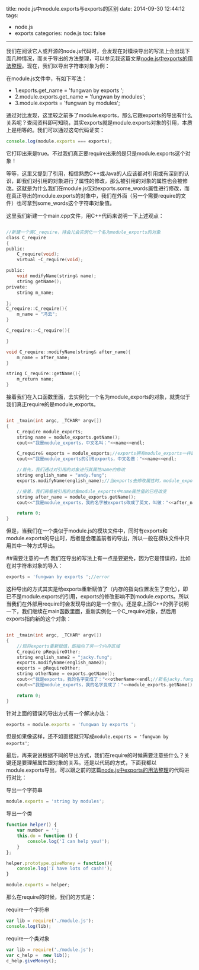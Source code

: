 title: node.js中module.exports与exports的区别
date: 2014-09-30 12:44:12
tags:
- node.js
- exports
categories: node.js
toc: false
---

我们在阅读它人或开源的node.js代码时，会发现在对模块导出的写法上会出现下面几种情况，而关于导出的方法整理，可以参见我这篇文章[node.js中exports的用法整理](http://fungwan.me/2014/09/29/node.js%E5%AD%A6%E4%B9%A0%E4%B9%8Bexports/)。现在，我们以导出字符串对象为例：


在module.js文件中，有如下写法：

* 1.exports.get_name = 'fungwan by exports ';
* 2.module.exports.get_name = 'fungwan by modules';
* 3.module.exports = 'fungwan by modules';


通过对比发现，这里较之前多了module.exports，那么它跟exports的导出有什么关系呢？查阅资料即可知晓，其实exports就是module.exports对象的引用，本质上是相等的。我们可以通过这句代码证实：

<!-- more -->

```javascript
console.log(module.exports === exports);
```

它打印出来是true。不过我们真正要require出来的是只是module.exports这个对象！

等等，这里又提到了引用，相信熟悉C++或Java的人应该都对引用或有深刻的认识，即我们对引用的对象进行了属性的修改，那么被引用的对象的属性也会被修改。这就是为什么我们在module.js仅对exports.some_words属性进行修改，而在真正导出的module.exports的对象中，我们在外面（另一个需要require的文件）也可拿到some_words这个字符串对象值。

这里我们新建一个main.cpp文件，用C++代码来说明一下上述观点：


```c

//新建一个类C_require，待会儿会实例化一个名为module_exports的对象
class C_require
{
public:
    C_require(void);
    virtual ~C_require(void);

public:
	void modifyName(string& name);
	string getName();
private:
	string m_name;

};
C_require::C_require(){
	m_name = "冯云";
}

C_require::~C_require(){

}

void C_require::modifyName(string& after_name){
	m_name = after_name;
}

string C_require::getName(){
	m_return name;
}

```

接着我们在入口函数里面，去实例化一个名为module_exports的对象，就类似于我们真正require的是module_exports。


```c

int _tmain(int argc, _TCHAR* argv[])
{
	C_require module_exports;
	string name = module_exports.getName();
	cout<<"我是module_exports，中文名叫："<<name<<endl;

	C_require& exports = module_exports;//exports拥有module_exports一样的属性
	cout<<"我是module_exports的引用exports，中文名做："<<name<<endl;

	//首先，我们通过对引用的对象进行其属性name的修改
	string english_name = "andy.fung";
	exports.modifyName(english_name);//当exports去修改属性时，module_exports的属性也会变，因为他们都指向的一块内存区域

	//接着，我们再看被引用的对象module_exports中name属性值的已经改变
	string after_name = module_exports.getName();
	cout<<"我是module_exports，我的名字被exports改成了英文，叫做："<<after_name<<endl;

	return 0;
}

```

但是，当我们在一个类似于module.js的模块文件中，同时有exports和module.exports的导出时，后者是会覆盖前者的导出，所以一般在模块文件中只用其中一种方式导出。

##需要注意的一点
我们在导出的写法上有一点是要避免，因为它是错误的，比如在对字符串对象的导入：

```javascript
exports = 'fungwan by exports ';//error
```

这种导出的方式其实是给exports重新赋值了（内存的指向位置发生了变化），即已不是module.exports的引用，exports的修改影响不到module.exports。所以当我们在外部用require时会发现导出的是一个空{}。还是拿上面C++的例子说明一下，我们继续在main函数里面，重新实例化一个C_require对象，然后用exports指向新的这个对象：

```c

int _tmain(int argc, _TCHAR* argv[])
{
	//现将exports重新赋值，即指向了另一个内存区域
	C_require pRequireOther;
	string english_name2 = "jacky.fung";
	exports.modifyName(english_name2);
	exports = pRequireOther;
	string otherName = exports.getName();
	cout<<"我是exports，我的名字变成了："<<otherName<<endl;//新名jacky.fung
	cout<<"我是module_exports，我的名字变成了："<<module_exports.getName()<<endl;//还是andy.fung

	return 0;
}

```

针对上面的错误的导出方式有一个解决办法：
```javascript
exports = module.exports = 'fungwan by exports ';
```

但是如果像这样，还不如直接就只写成`module.exports = 'fungwan by exports'`;

最后，再来说说根据不同的导出方式，我们在require的时候需要注意些什么？关键还是要理解属性跟对象的关系。还是以代码的方式，下面我都以module.exports导出，可以跟之前的这篇[node.js中exports的用法整理](http://fungwan.me/2014/09/29/node.js%E5%AD%A6%E4%B9%A0%E4%B9%8Bexports/)的代码进行对比：

导出一个字符串
```javascript
module.exports = 'string by modules';
```

导出一个类
```javascript
function helper() {
    var number = '';
    this.do = function () {
        console.log('I can help you!');
    }
};

helper.prototype.giveMoney = function(){
    console.log('I have lots of cash!');
}

module.exports = helper;
```

那么在require的时候，我们的方式是：

require一个字符串
```javascript
var lib = require('./module.js');
console.log(lib);
```


require一个类对象
```javascript
var lib = require('./module.js');
var c_help =  new lib();
c_help.giveMoney();
```
